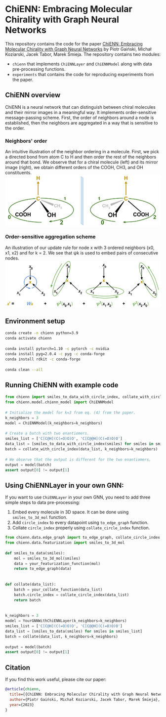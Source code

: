 # ChiENN: Embracing Molecular Chirality with Graph Neural Networks

This repository contains the code for the paper [ChiENN: Embracing Molecular Chirality with Graph Neural Networks]() by Piotr Gaiński, Michał Koziarski, Jacek Tabor, Marek Śmieja. The repository contains two modules:
- `chienn` that implements `ChiENNLayer` and `ChiENNModel` along with data pre-processing functions.
- `experiments` that contains the code for reproducing experiments from the paper.

## ChiENN overview
ChiENN is a neural network that can distinguish between chiral molecules and their mirror images in a meaningful way. It implements order-sensitive message-passing scheme. First, the order of neighbors around a node is established, then the neighbors are aggregated in a way that is sensitive to the order.

### Neighbors' order
An intuitive illustration of the neighbor ordering in a molecule. First, we pick
a directed bond from atom C to H and then order the rest of the neighbors around
that bond. We observe that for a chiral molecule (left) and its mirror image (right), we
obtain different orders of the COOH, CH3, and OH constituents.
![](images/order_example.png)

### Order-sensitive aggregation scheme
An illustration of our update rule for node x with 3 ordered neighbors
(x0, x1, x2) and for k = 2. We see that ψk is used to embed pairs of consecutive
nodes.
![](images/fk.png)


## Environment setup

```bash
conda create -n chienn python=3.9
conda activate chienn

conda install pytorch=1.10 -c pytorch -c nvidia
conda install pyg=2.0.4 -c pyg -c conda-forge
conda install rdkit -c conda-forge

conda clean --all
```


## Running ChiENN with example code
```python
from chienn import smiles_to_data_with_circle_index, collate_with_circle_index
from chienn.model.chienn_model import ChiENNModel

# Initialize the model for k=3 from eq. (4) from the paper.
k_neighbors = 3
model = ChiENNModel(k_neighbors=k_neighbors)

# Create a batch with two enantiomers.
smiles_list = ['C[C@H](C(=O)O)O', 'C[C@@H](C(=O)O)O']
data_list = [smiles_to_data_with_circle_index(smiles) for smiles in smiles_list]
batch = collate_with_circle_index(data_list, k_neighbors=k_neighbors)

# We observe that the output is different for the two enantiomers.
output = model(batch)
assert output[0] != output[1]
```

## Using ChiENNLayer in your own GNN:
If you want to use `ChiENNLayer` in your own GNN, you need to add three simple steps to data pre-processing:
1. Embed every molecule in 3D space. It can be done using `smiles_to_3d_mol` function.
2. Add `circle_index` to every datapoint using `to_edge_graph` function.
3. Collate `circle_index` properly using `collate_circle_index` function.

```python
from chienn.data.edge_graph import to_edge_graph, collate_circle_index
from chienn.data.featurization import smiles_to_3d_mol

def smiles_to_data(smiles):
    mol = smiles_to_3d_mol(smiles)
    data = your_featurization_function(mol)
    return to_edge_graph(data)


def collate(data_list):
    batch = your_collate_function(data_list)
    batch.circle_index = collate_circle_index(data_list)
    return batch


k_neighbors = 3
model = YourGNNWithChiENNLayer(k_neighbors=k_neighbors)
smiles_list = ['C[C@H](C(=O)O)O', 'C[C@@H](C(=O)O)O']
data_list = [smiles_to_data(smiles) for smiles in smiles_list]
batch = collate(data_list, k_neighbors=k_neighbors)

output = model(batch)
assert output[0] != output[1]

```

## Citation

If you find this work useful, please cite our paper:
```bibtex
@article{chienn,
  title={{ChiENN: Embracing Molecular Chirality with Graph Neural Networks}}, 
  author={Piotr Gaiński, Michał Koziarski, Jacek Tabor, Marek Śmieja},
  year={2023}
}
```
